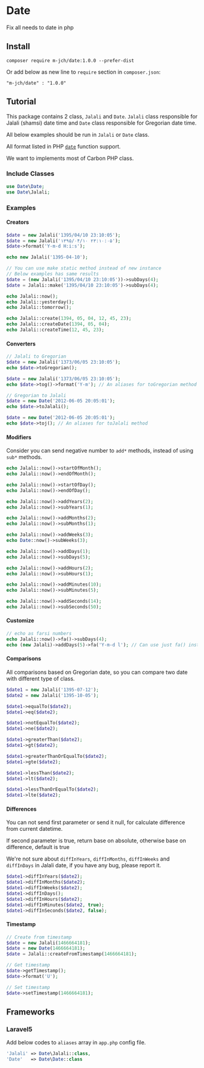 # Date

Fix all needs to date in php

## Install

```
composer require m-jch/date:1.0.0 --prefer-dist
```

Or add below as new line to ```require``` section in ```composer.json```:

```
"m-jch/date" : "1.0.0"
```

## Tutorial

This package contains 2 class, ```Jalali``` and ```Date```. ```Jalali``` class responsible for Jalali (shamsi) date time and ```Date``` class responsible for Gregorian date time.

All below examples should be run in ```Jalali``` or ```Date``` class.

All format listed in PHP [```date```](http://php.net/manual/en/function.date.php) function support.

We want to implements most of Carbon PHP class.

### Include Classes

```php
use Date\Date;
use Date\Jalali;
```

### Examples

#### Creators

```php
$date = new Jalali('1395/04/10 23:10:05');
$date = new Jalali('۱۳۹۵/۰۴/۱۰ ۲۳:۱۰:۰۵');
$date->format('Y-m-d H:i:s');

echo new Jalali('1395-04-10');

// You can use make static method instead of new instance
// Below examples has same results
$date = (new Jalali('1395/04/10 23:10:05'))->subDays(4);
$date = Jalali::make('1395/04/10 23:10:05')->subDays(4);

echo Jalali::now();
echo Jalali::yesterday();
echo Jalali::tomorrow();

echo Jalali::create(1394, 05, 04, 12, 45, 23);
echo Jalali::createDate(1394, 05, 04);
echo Jalali::createTime(12, 45, 23);
```

#### Converters

```php
// Jalali to Gregorian
$date = new Jalali('1373/06/05 23:10:05');
echo $date->toGregorian();

$date = new Jalali('1373/06/05 23:10:05');
echo $date->tog()->format('Y-m'); // An aliases for toGregorian method

// Gregorian to Jalali
$date = new Date('2012-06-05 20:05:01');
echo $date->toJalali();

$date = new Date('2012-06-05 20:05:01');
echo $date->toj(); // An aliases for toJalali method
```

#### Modifiers

Consider you can send negative number to ```add*``` methods, instead of using ```sub*``` methods.

```php
echo Jalali::now()->startOfMonth();
echo Jalali::now()->endOfMonth();

echo Jalali::now()->startOfDay();
echo Jalali::now()->endOfDay();

echo Jalali::now()->addYears(2);
echo Jalali::now()->subYears(1);

echo Jalali::now()->addMonths(2);
echo Jalali::now()->subMonths(1);

echo Jalali::now()->addWeeks(3);
echo Date::now()->subWeeks(3);

echo Jalali::now()->addDays(1);
echo Jalali::now()->subDays(5);

echo Jalali::now()->addHours(2);
echo Jalali::now()->subHours(1);

echo Jalali::now()->addMinutes(10);
echo Jalali::now()->subMinutes(5);

echo Jalali::now()->addSeconds(14);
echo Jalali::now()->subSeconds(50);
```

#### Customize

```php
// echo as farsi numbers
echo Jalali::now()->fa()->subDays(4);
echo (new Jalali)->addDays(5)->fa('Y-m-d l'); // Can use just fa() instead of fa()->format()
```

#### Comparisons

All comparisons based on Gregorian date, so you can compare two date with different type of class.

```php
$date1 = new Jalali('1395-07-12');
$date2 = new Jalali('1395-10-05');

$date1->equalTo($date2);
$date1->eq($date2);

$date1->notEqualTo($date2);
$date1->ne($date2);

$date1->greaterThan($date2);
$date1->gt($date2);

$date1->greaterThanOrEqualTo($date2);
$date1->gte($date2);

$date1->lessThan($date2);
$date1->lt($date2);

$date1->lessThanOrEqualTo($date2);
$date1->lte($date2);
```

#### Differences

You can not send first parameter or send it null, for calculate difference from current datetime.

If second parameter is true, return base on absolute, otherwise base on difference, default is true

We're not sure about ```diffInYears```, ```diffInMonths```, ```diffInWeeks``` and ```diffInDays``` in Jalali date, if you have any bug, please report it.

```php
$date1->diffInYears($date2);
$date1->diffInMonths($date2);
$date1->diffInWeeks($date2);
$date1->diffInDays();
$date1->diffInHours($date2);
$date1->diffInMinutes($date2, true);
$date1->diffInSeconds($date2, false);
```

#### Timestamp

```php
// Create from timestamp
$date = new Jalali(1466664181);
$date = new Date(1466664181);
$date = Jalali::createFromTimestamp(1466664181);

// Get timestamp
$date->getTimestamp();
$date->format('U');

// Set timestamp
$date->setTimestamp(1466664181);
```

## Frameworks

### Laravel5

Add below codes to ```aliases``` array in ```app.php``` config file.

```php
'Jalali' => Date\Jalali::class,
'Date'   => Date\Date::class
```
